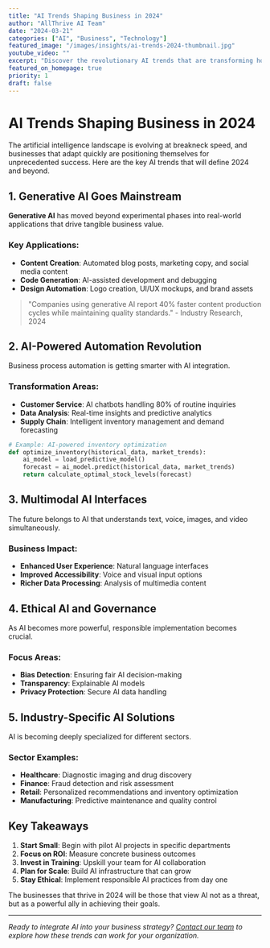 ```yaml
---
title: "AI Trends Shaping Business in 2024"
author: "AllThrive AI Team"
date: "2024-03-21"
categories: ["AI", "Business", "Technology"]
featured_image: "/images/insights/ai-trends-2024-thumbnail.jpg"
youtube_video: ""
excerpt: "Discover the revolutionary AI trends that are transforming how businesses operate, compete, and thrive in the digital age."
featured_on_homepage: true
priority: 1
draft: false
---
```


# AI Trends Shaping Business in 2024

The artificial intelligence landscape is evolving at breakneck speed, and businesses that adapt quickly are positioning themselves for unprecedented success. Here are the key AI trends that will define 2024 and beyond.

## 1. Generative AI Goes Mainstream

**Generative AI** has moved beyond experimental phases into real-world applications that drive tangible business value.

### Key Applications:
- **Content Creation**: Automated blog posts, marketing copy, and social media content
- **Code Generation**: AI-assisted development and debugging
- **Design Automation**: Logo creation, UI/UX mockups, and brand assets

> "Companies using generative AI report 40% faster content production cycles while maintaining quality standards." - Industry Research, 2024

## 2. AI-Powered Automation Revolution

Business process automation is getting smarter with AI integration.

### Transformation Areas:
- **Customer Service**: AI chatbots handling 80% of routine inquiries
- **Data Analysis**: Real-time insights and predictive analytics
- **Supply Chain**: Intelligent inventory management and demand forecasting

```python
# Example: AI-powered inventory optimization
def optimize_inventory(historical_data, market_trends):
    ai_model = load_predictive_model()
    forecast = ai_model.predict(historical_data, market_trends)
    return calculate_optimal_stock_levels(forecast)
```

## 3. Multimodal AI Interfaces

The future belongs to AI that understands text, voice, images, and video simultaneously.

### Business Impact:
- **Enhanced User Experience**: Natural language interfaces
- **Improved Accessibility**: Voice and visual input options
- **Richer Data Processing**: Analysis of multimedia content

## 4. Ethical AI and Governance

As AI becomes more powerful, responsible implementation becomes crucial.

### Focus Areas:
- **Bias Detection**: Ensuring fair AI decision-making
- **Transparency**: Explainable AI models
- **Privacy Protection**: Secure AI data handling

## 5. Industry-Specific AI Solutions

AI is becoming deeply specialized for different sectors.

### Sector Examples:
- **Healthcare**: Diagnostic imaging and drug discovery
- **Finance**: Fraud detection and risk assessment  
- **Retail**: Personalized recommendations and inventory optimization
- **Manufacturing**: Predictive maintenance and quality control

## Key Takeaways

1. **Start Small**: Begin with pilot AI projects in specific departments
2. **Focus on ROI**: Measure concrete business outcomes
3. **Invest in Training**: Upskill your team for AI collaboration
4. **Plan for Scale**: Build AI infrastructure that can grow
5. **Stay Ethical**: Implement responsible AI practices from day one

The businesses that thrive in 2024 will be those that view AI not as a threat, but as a powerful ally in achieving their goals.

---

*Ready to integrate AI into your business strategy? [Contact our team](/contact) to explore how these trends can work for your organization.*